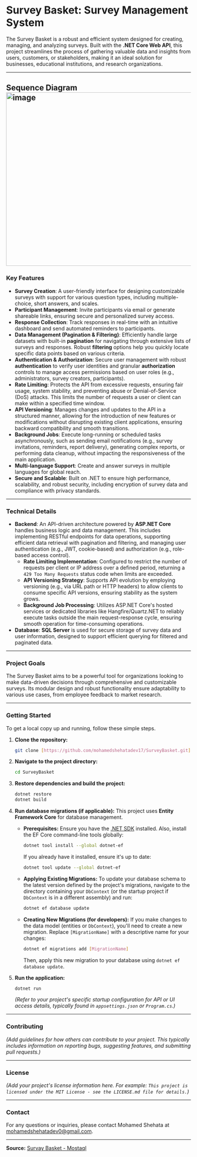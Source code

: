 # Survey Basket: Survey Management System

The Survey Basket is a robust and efficient system designed for creating, managing, and analyzing surveys. Built with the **.NET Core Web API**, this project streamlines the process of gathering valuable data and insights from users, customers, or stakeholders, making it an ideal solution for businesses, educational institutions, and research organizations.

---
Sequence Diagram
<img width="1036" height="473" alt="image" src="https://github.com/user-attachments/assets/257fad83-9e74-40cc-96a1-14e9bc600015" />
---
### Key Features

* **Survey Creation**: A user-friendly interface for designing customizable surveys with support for various question types, including multiple-choice, short answers, and scales.
* **Participant Management**: Invite participants via email or generate shareable links, ensuring secure and personalized survey access.
* **Response Collection**: Track responses in real-time with an intuitive dashboard and send automated reminders to participants.
* **Data Management (Pagination & Filtering)**: Efficiently handle large datasets with built-in **pagination** for navigating through extensive lists of surveys and responses. Robust **filtering** options help you quickly locate specific data points based on various criteria.
* **Authentication & Authorization**: Secure user management with robust **authentication** to verify user identities and granular **authorization** controls to manage access permissions based on user roles (e.g., administrators, survey creators, participants).
* **Rate Limiting**: Protects the API from excessive requests, ensuring fair usage, system stability, and preventing abuse or Denial-of-Service (DoS) attacks. This limits the number of requests a user or client can make within a specified time window.
* **API Versioning**: Manages changes and updates to the API in a structured manner, allowing for the introduction of new features or modifications without disrupting existing client applications, ensuring backward compatibility and smooth transitions.
* **Background Jobs**: Execute long-running or scheduled tasks asynchronously, such as sending email notifications (e.g., survey invitations, reminders, report delivery), generating complex reports, or performing data cleanup, without impacting the responsiveness of the main application.
* **Multi-language Support**: Create and answer surveys in multiple languages for global reach.
* **Secure and Scalable**: Built on .NET to ensure high performance, scalability, and robust security, including encryption of survey data and compliance with privacy standards.

---

### Technical Details

* **Backend**: An API-driven architecture powered by **ASP.NET Core** handles business logic and data management. This includes implementing RESTful endpoints for data operations, supporting efficient data retrieval with pagination and filtering, and managing user authentication (e.g., JWT, cookie-based) and authorization (e.g., role-based access control).
    * **Rate Limiting Implementation**: Configured to restrict the number of requests per client or IP address over a defined period, returning a `429 Too Many Requests` status code when limits are exceeded.
    * **API Versioning Strategy**: Supports API evolution by employing versioning (e.g., via URL path or HTTP headers) to allow clients to consume specific API versions, ensuring stability as the system grows.
    * **Background Job Processing**: Utilizes ASP.NET Core's hosted services or dedicated libraries like Hangfire/Quartz.NET to reliably execute tasks outside the main request-response cycle, ensuring smooth operation for time-consuming operations.
* **Database**: **SQL Server** is used for secure storage of survey data and user information, designed to support efficient querying for filtered and paginated data.

---

### Project Goals

The Survey Basket aims to be a powerful tool for organizations looking to make data-driven decisions through comprehensive and customizable surveys. Its modular design and robust functionality ensure adaptability to various use cases, from employee feedback to market research.

---

### Getting Started

To get a local copy up and running, follow these simple steps.

1.  **Clone the repository:**
    ```bash
    git clone [https://github.com/mohamedshehatadev17/SurveyBasket.git](https://github.com/mohamedshehatadev17/SurveyBasket.git)
    ```
2.  **Navigate to the project directory:**
    ```bash
    cd SurveyBasket
    ```
3.  **Restore dependencies and build the project:**
    ```bash
    dotnet restore
    dotnet build
    ```
4.  **Run database migrations (if applicable):**
    This project uses **Entity Framework Core** for database management.
    * **Prerequisites:** Ensure you have the [.NET SDK](https://dotnet.microsoft.com/download) installed. Also, install the EF Core command-line tools globally:
        ```bash
        dotnet tool install --global dotnet-ef
        ```
        If you already have it installed, ensure it's up to date:
        ```bash
        dotnet tool update --global dotnet-ef
        ```
    * **Applying Existing Migrations:** To update your database schema to the latest version defined by the project's migrations, navigate to the directory containing your `DbContext` (or the startup project if `DbContext` is in a different assembly) and run:
        ```bash
        dotnet ef database update
        ```
    * **Creating New Migrations (for developers):** If you make changes to the data model (entities or `DbContext`), you'll need to create a new migration. Replace `[MigrationName]` with a descriptive name for your changes:
        ```bash
        dotnet ef migrations add [MigrationName]
        ```
        Then, apply this new migration to your database using `dotnet ef database update`.

5.  **Run the application:**
    ```bash
    dotnet run
    ```
    *(Refer to your project's specific startup configuration for API or UI access details, typically found in `appsettings.json` or `Program.cs`.)*

---

### Contributing

*(Add guidelines for how others can contribute to your project. This typically includes information on reporting bugs, suggesting features, and submitting pull requests.)*

---

### License

*(Add your project's license information here. For example: `This project is licensed under the MIT License - see the LICENSE.md file for details.`)*

---

### Contact

For any questions or inquiries, please contact Mohamed Shehata at [mohamedshehatadev0@gmail.com](mailto:mohamedshehatadev0@gmail.com).

***

**Source:** [Survay Basket - Mostaql](https://mostaql.com/portfolio/2333946-survay-basket)
